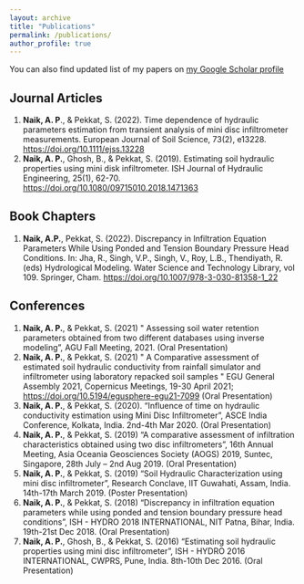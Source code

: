 ```yaml
---
layout: archive
title: "Publications"
permalink: /publications/
author_profile: true
---
```


You can also find updated list of my papers on [my Google Scholar profile](https://scholar.google.co.in/citations?user=ACfE5mwAAAAJ&hl=en)

## Journal Articles 
1.	**Naik, A. P**., & Pekkat, S. (2022). Time dependence of hydraulic parameters estimation from transient analysis of mini disc infiltrometer measurements. European Journal of Soil Science, 73(2), e13228. https://doi.org/10.1111/ejss.13228
2.	**Naik, A. P.**, Ghosh, B., & Pekkat, S. (2019). Estimating soil hydraulic properties using mini disk infiltrometer. ISH Journal of Hydraulic Engineering, 25(1), 62-70.  https://doi.org/10.1080/09715010.2018.1471363

## Book Chapters
1.	**Naik, A.P.**, Pekkat, S. (2022). Discrepancy in Infiltration Equation Parameters While Using Ponded and Tension Boundary Pressure Head Conditions. In: Jha, R., Singh, V.P., Singh, V., Roy, L.B., Thendiyath, R. (eds) Hydrological Modeling. Water Science and Technology Library, vol 109. Springer, Cham. https://doi.org/10.1007/978-3-030-81358-1_22

## Conferences
1.	**Naik, A. P.**, & Pekkat, S. (2021) " Assessing soil water retention parameters obtained from two different databases using inverse modeling”, AGU Fall Meeting, 2021. (Oral Presentation)
2.	**Naik, A. P.**, & Pekkat, S. (2021) " A Comparative assessment of estimated soil hydraulic conductivity from rainfall simulator and infiltrometer using laboratory repacked soil samples " EGU General Assembly 2021, Copernicus Meetings, 19-30 April 2021; https://doi.org/10.5194/egusphere-egu21-7099 (Oral Presentation)
3.	**Naik, A. P.**, & Pekkat, S. (2020). “Influence of time on hydraulic conductivity estimation using Mini Disc Infiltrometer”, ASCE India Conference, Kolkata, India. 2nd-4th Mar 2020. (Oral Presentation)
4.	**Naik, A. P.**, & Pekkat, S. (2019) “A comparative assessment of infiltration characteristics obtained using two disc infiltrometers”, 16th Annual Meeting, Asia Oceania Geosciences Society (AOGS) 2019, Suntec, Singapore, 28th July – 2nd Aug 2019. (Oral Presentation)
5.  **Naik, A. P.**, & Pekkat, S. (2019) “Soil Hydraulic Characterization using mini disc infiltrometer”, Research Conclave, IIT Guwahati, Assam, India. 14th-17th March 2019. (Poster Presentation)
6.	**Naik, A. P.**, & Pekkat, S. (2018) “Discrepancy in infiltration equation parameters while using ponded and tension boundary pressure head conditions”, ISH - HYDRO 2018 INTERNATIONAL, NIT Patna, Bihar, India. 19th-21st Dec 2018. (Oral Presentation)
7.	**Naik, A. P.**, Ghosh, B., & Pekkat, S. (2016) “Estimating soil hydraulic properties using mini disc infiltrometer”, ISH - HYDRO 2016 INTERNATIONAL, CWPRS, Pune, India. 8th-10th Dec 2016. (Oral Presentation)

